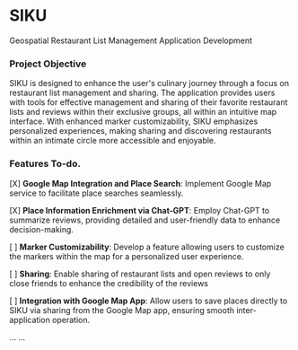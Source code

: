 # SIKU
Geospatial Restaurant List Management Application Development


###  Project Objective

SIKU is designed to enhance the user's culinary journey through a focus on restaurant list management and sharing. The application provides users with tools for effective management and sharing of their favorite restaurant lists and reviews within their exclusive groups, all within an intuitive map interface. With enhanced marker customizability, SIKU emphasizes personalized experiences, making sharing and discovering restaurants within an intimate circle more accessible and enjoyable.



### Features To-do.
[X] **Google Map Integration and Place Search**: Implement Google Map service to facilitate place searches seamlessly.

[X] **Place Information Enrichment via Chat-GPT**: Employ Chat-GPT to summarize reviews, providing detailed and user-friendly data to enhance decision-making.

[  ] **Marker Customizability**: Develop a feature allowing users to customize the markers within the map for a personalized user experience.

[  ] **Sharing**: Enable sharing of restaurant lists and open reviews to only close friends to enhance the credibility of the reviews

[  ] **Integration with Google Map App**: Allow users to save places directly to SIKU via sharing from the Google Map app, ensuring smooth inter-application operation.

...
...



